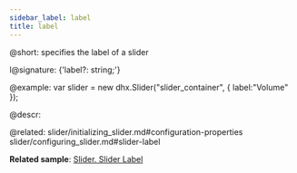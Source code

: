 ```yaml
---
sidebar_label: label
title: label
---          
```


@short: specifies the label of a slider

l@signature: {'label?: string;'}

@example: 
var slider = new dhx.Slider("slider_container", { 
   label:"Volume" 
});



@descr: 


@related: 
slider/initializing_slider.md#configuration-properties
slider/configuring_slider.md#slider-label

**Related sample**: [Slider. Slider Label](https://snippet.dhtmlx.com/4o7yttam)
